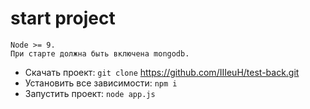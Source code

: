 # start project
```
Node >= 9.
При старте должна быть включена mongodb.
```

- Скачать проект: `git clone` https://github.com/IIIeuH/test-back.git
- Установить все зависимости: `npm i`
- Запустить проект: `node app.js`
